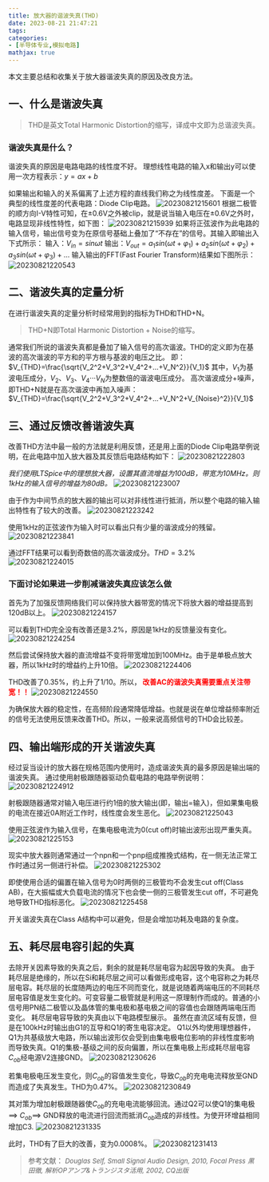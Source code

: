 ```yaml
---
title: 放大器的谐波失真(THD)
date: 2023-08-21 21:47:21
tags: 
categories: 
- [半导体专业,模拟电路]
mathjax: true
---
```

本文主要总结和收集关于放大器谐波失真的原因及改良方法。
## 一、什么是谐波失真
>THD是英文Total Harmonic Distortion的缩写，译成中文即为总谐波失真。

### 谐波失真是什么？
谐波失真的原因是电路电路的线性度不好。
理想线性电路的输入x和输出y可以使用一次方程表示：$y=ax+b$
<!--more-->
如果输出和输入的关系偏离了上述方程的直线我们称之为线性度差。
下面是一个典型的线性度差的代表电路：Diode Clip电路。
![20230821215601](https://raw.githubusercontent.com/shenguosai/MyPic/img/img/20230821215601.png)
根据二极管的顺方向I-V特性可知，在±0.6V之外被clip，就是说当输入电压在±0.6V之外时，电路显现非线性特性，如下图：
![20230821215939](https://raw.githubusercontent.com/shenguosai/MyPic/img/img/20230821215939.png)
如果将正弦波作为此电路的输入信号，输出信号变为在原信号基础上叠加了“不存在”的信号。其输入即输出入下式所示：
输入：$V_{in}=sinωt$
输出：$V_{out}=a_1sin(ωt+φ_1)+a_2sin(ωt+φ_2)+a_3sin(ωt+φ_3)+...$
输入输出的FFT(Fast Fourier Transform)结果如下图所示：
![20230821220543](https://raw.githubusercontent.com/shenguosai/MyPic/img/img/20230821220543.png)
## 二、谐波失真的定量分析
在进行谐波失真的定量分析时经常用到的指标为THD和THD+N。
>THD+N即Total Harmonic Distortion + Noise的缩写。

通常我们所说的谐波失真都是叠加了输入信号的高次谐波。THD的定义即为在基波的高次谐波的平方和的平方根与基波的电压之比。
即：$V_{THD}=\frac{\sqrt{V_2^2+V_3^2+V_4^2+...+V_N^2}}{V_1}$
其中，$V_1$为基波电压成分，$V_2$、$V_3$、$V_4$···$V_N$为整数倍的谐波电压成分。
高次谐波成分+噪声，即THD+N就是在高次谐波中再加入噪声：
$V_{THD}=\frac{\sqrt{V_2^2+V_3^2+V_4^2+...+V_N^2+V_{Noise}^2}}{V_1}$
## 三、通过反馈改善谐波失真
改善THD方法中最一般的方法就是利用反馈，还是用上面的Diode Clip电路举例说明，在此电路中加入放大器及其反馈后电路结构如下：
![20230821222803](https://raw.githubusercontent.com/shenguosai/MyPic/img/img/20230821222803.png)

*我们使用LTSpice中的理想放大器，设置其直流增益为100dB，带宽为10MHz。则1kHz的输入信号的增益为80dB。*
![20230821223007](https://raw.githubusercontent.com/shenguosai/MyPic/img/img/20230821223007.png)

由于作为中间节点的放大器的输出可以对非线性进行抵消，所以整个电路的输入输出特性有了较大的改善。
![20230821223242](https://raw.githubusercontent.com/shenguosai/MyPic/img/img/20230821223242.png)

使用1kHz的正弦波作为输入时可以看出只有少量的谐波成分的残留。
![20230821223841](https://raw.githubusercontent.com/shenguosai/MyPic/img/img/20230821223841.png)

通过FFT结果可以看到奇数倍的高次谐波成分。$THD=3.2\%$
![20230821224015](https://raw.githubusercontent.com/shenguosai/MyPic/img/img/20230821224015.png)

### 下面讨论如果进一步削减谐波失真应该怎么做
首先为了加强反馈网络我们可以保持放大器带宽的情况下将放大器的增益提高到120dB以上。
![20230821224157](https://raw.githubusercontent.com/shenguosai/MyPic/img/img/20230821224157.png)

可以看到THD完全没有改善还是3.2%，原因是1kHz的反馈量没有变化。
![20230821224254](https://raw.githubusercontent.com/shenguosai/MyPic/img/img/20230821224254.png)

然后尝试保持放大器的直流增益不变将带宽增加到100MHz。由于是单极点放大器，所以1kHz时的增益约上升10倍。
![20230821224406](https://raw.githubusercontent.com/shenguosai/MyPic/img/img/20230821224406.png)

THD改善了0.35%，约上升了1/10。所以，<b><font color="red"> 改善AC的谐波失真需要重点关注带宽！！</font></b>
![20230821224550](https://raw.githubusercontent.com/shenguosai/MyPic/img/img/20230821224550.png)

为确保放大器的稳定性，在高频阶段通常降低增益。也就是说在单位增益频率附近的信号无法使用反馈来改善THD。所以，一般来说高频信号的THD会比较差。

## 四、输出端形成的开关谐波失真
经过妥当设计的放大器在规格范围内使用时，造成谐波失真的最多原因是输出端的谐波失真。
通过使用射极跟随器驱动负载电路的电路举例说明：
![20230821224912](https://raw.githubusercontent.com/shenguosai/MyPic/img/img/20230821224912.png)

射极跟随器通常对输入电压进行约1倍的放大输出(即，输出=输入)，但如果集电极的电流在接近0A附近工作时，线性度会发生恶化。
![20230821225043](https://raw.githubusercontent.com/shenguosai/MyPic/img/img/20230821225043.png)

使用正弦波作为输入信号，在集电极电流为0(cut off)时输出波形出现严重失真。
![20230821225153](https://raw.githubusercontent.com/shenguosai/MyPic/img/img/20230821225153.png)

现实中放大器则通常通过一个npn和一个pnp组成推挽式结构，在一侧无法正常工作时通过另一侧进行补偿。
![20230821225302](https://raw.githubusercontent.com/shenguosai/MyPic/img/img/20230821225302.png)

即使使用合适的偏置在输入信号为0时两侧的三极管均不会发生cut off(Class AB)，在大振幅或大负载电流的情况下也会使一侧的三极管发生cut off，不可避免地导致THD指标恶化。
![20230821225458](https://raw.githubusercontent.com/shenguosai/MyPic/img/img/20230821225458.png)

开关谐波失真在Class A结构中可以避免，但是会增加功耗及电路的复杂度。

## 五、耗尽层电容引起的失真
去除开关因素导致的失真之后，剩余的就是耗尽层电容为起因导致的失真。
由于耗尽层是绝缘的，所以在Si和耗尽层之间可以看做形成电容，这个电容称之为耗尽层电容。耗尽层的长度随两边的电压不同而变化，就是说随着两端电压的不同耗尽层电容值是发生变化的。可变容量二极管就是利用这一原理制作而成的。普通的小信号用PN结二极管以及晶体管的集电极和基电极之间的容值也会跟随两端电压而变化。
耗尽层电容导致的失真由以下电路模型展示。
虽然在直流区域有反馈，但是在100kHz时输出由G1的互导和Q1的寄生电容决定。
Q1以外均使用理想器件，Q1为共基级放大电路，所以输出波形仅会受到由集电极电位影响的非线性度影响而导致失真。Q1的集极-基级之间的反向偏置，所以在集电极上形成耗尽层电容$C_{ob}$经电源V2连接GND。
![20230821230626](https://raw.githubusercontent.com/shenguosai/MyPic/img/img/20230821230626.png)

若集电极电压发生变化，则$C_{ob}$的容值发生变化，导致$C_{ob}$的充电电流释放至GND而造成了失真发生。THD为0.47%。
![20230821230849](https://raw.githubusercontent.com/shenguosai/MyPic/img/img/20230821230849.png)

其对策为增加射极跟随器使$C_{ob}$的充电电流能够回流。通过Q2可以使Q1的集电极==> $C_{ob}$==> GND释放的电流进行回流而抵消$C_{ob}$造成的非线性。为使开环增益相同增加C3.
![20230821231335](https://raw.githubusercontent.com/shenguosai/MyPic/img/img/20230821231335.png)

此时，THD有了巨大的改善，变为0.0008%。
![20230821231413](https://raw.githubusercontent.com/shenguosai/MyPic/img/img/20230821231413.png)

>参考文献：
*<font size=2>Douglas Self, Small Signal Audio Design, 2010, Focal Press</font>*
*<font size=2>黒田徹, 解析OPアンプ&トランジスタ活用, 2002, CQ出版</font>*